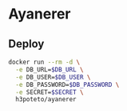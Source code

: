 # Ayanerer

## Deploy

```bash
docker run --rm -d \
  -e DB_URL=$DB_URL \
  -e DB_USER=$DB_USER \
  -e DB_PASSWORD=$DB_PASSWORD \
  -e SECRET=$SECRET \
  h3poteto/ayanerer
```

